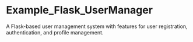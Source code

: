# Example_Flask_UserManager
A Flask-based user management system with features for user registration, authentication, and profile management.
